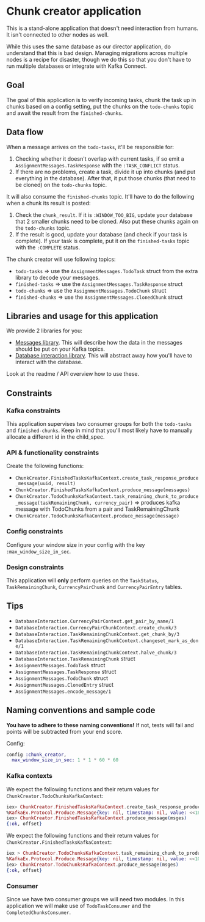 # Chunk creator application

This is a stand-alone application that doesn't need interaction from humans. It isn't connected to other nodes as well.

While this uses the same database as our director application, do understand that this is bad design. Managing migrations across multiple nodes is a recipe for disaster, though we do this so that you don't have to run multiple databases or integrate with Kafka Connect.

## Goal

The goal of this application is to verify incoming tasks, chunk the task up in chunks based on a config setting, put the chunks on the `todo-chunks` topic and await the result from the `finished-chunks`.

## Data flow

When a message arrives on the `todo-tasks`, it'll be responsible for:

 1. Checking whether it doesn't overlap with current tasks, if so emit a `AssignmentMessages.TaskResponse` with the `:TASK_CONFLICT` status.
 2. If there are no problems, create a task, divide it up into chunks (and put everything in the database). After that, it put those chunks (that need to be cloned) on the `todo-chunks` topic.

It will also consume the `finished-chunks` topic. It'll have to do the following when a chunk its result is posted:

 1. Check the `chunk_result`. If it is `:WINDOW_TOO_BIG`, update your database that 2 smaller chunks need to be cloned. Also put these chunks again on the `todo-chunks` topic.
 2. If the result is good, update your database (and check if your task is complete). If your task is complete, put it on the `finished-tasks` topic with the `:COMPLETE` status.

The chunk creator will use following topics:

* `todo-tasks` => use the `AssignmentMessages.TodoTask` struct from the extra library to decode your messages.
* `finished-tasks` => use the `AssignmentMessages.TaskResponse` struct
* `todo-chunks` => use the `AssignmentMessages.TodoChunk` struct
* `finished-chunks` => use the `AssignmentMessages.ClonedChunk` struct

## Libraries and usage for this application

We provide 2 libraries for you:

* [Messages library](https://github.com/distributed-applications-2021/assignment-messages). This will describe how the data in the messages should be put on your Kafka topics.
* [Database interaction library](https://github.com/distributed-applications-2021/assignment-database-interaction). This will abstract away how you'll have to interact with the database.

Look at the readme / API overview how to use these.

## Constraints

### Kafka constraints

This application supervises two consumer groups for both the `todo-tasks` and `finished-chunks`. Keep in mind that you'll most likely have to manually allocate a different id in the child_spec.

### API & functionality constraints

Create the following functions:

* `ChunkCreator.FinishedTasksKafkaContext.create_task_response_produce_message(uuid, result)`
* `ChunkCreator.FinishedTasksKafkaContext.produce_message(messages)`
* `ChunkCreator.TodoChunksKafkaContext.task_remaining_chunk_to_produce_message(taskRemainingChunk, currency_pair)` => produces kafka message with TodoChunks from a pair and TaskRemainingChunk
* `ChunkCreator.TodoChunksKafkaContext.produce_message(message)`

### Config constraints

Configure your window size in your config with the key `:max_window_size_in_sec`.

### Design constraints

This application will __only__ perform queries on the `TaskStatus`, `TaskRemainingChunk`, `CurrencyPairChunk` and `CurrencyPairEntry` tables.

## Tips

* `DatabaseInteraction.CurrencyPairContext.get_pair_by_name/1`
* `DatabaseInteraction.CurrencyPairChunkContext.create_chunk/3`
* `DatabaseInteraction.TaskRemainingChunkContext.get_chunk_by/3`
* `DatabaseInteraction.TaskRemainingChunkContext.changeset_mark_as_done/1`
* `DatabaseInteraction.TaskRemainingChunkContext.halve_chunk/3`
* `DatabaseInteraction.TaskRemainingChunk` struct
* `AssignmentMessages.TodoTask` struct
* `AssignmentMessages.TaskResponse` struct
* `AssignmentMessages.TodoChunk` struct
* `AssignmentMessages.ClonedEntry` struct
* `AssignmentMessages.encode_message/1`

## Naming conventions and sample code

__You have to adhere to these naming conventions!__ If not, tests will fail and points will be subtracted from your end score.

Config:

```elixir
config :chunk_creator,
  max_window_size_in_sec: 1 * 1 * 60 * 60
```

### Kafka contexts

We expect the following functions and their return values for `ChunkCreator.TodoChunksKafkaContext`:

```elixir
iex> ChunkCreator.FinishedTasksKafkaContext.create_task_response_produce_message(uuid, result)
%KafkaEx.Protocol.Produce.Message{key: nil, timestamp: nil, value: <<18, 36, ...>>}
iex> ChunkCreator.FinishedTasksKafkaContext.produce_message(msges)
{:ok, offset}
```

We expect the following functions and their return values for `ChunkCreator.FinishedTasksKafkaContext`:

```elixir
iex > ChunkCreator.TodoChunksKafkaContext.task_remaining_chunk_to_produce_message(chunk, pair)
%KafkaEx.Protocol.Produce.Message{key: nil, timestamp: nil, value: <<10, 8, ...>>}
iex> ChunkCreator.TodoChunksKafkaContext.produce_message(msges)
{:ok, offset}

```

### Consumer

Since we have two consumer groups we will need two modules. In this application we will make use of `TodoTaskConsumer` and the `CompletedChunksConsumer`.
